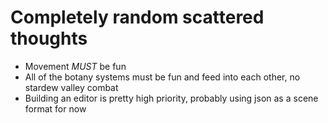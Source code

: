 # Completely random scattered thoughts

* Movement *MUST* be fun
* All of the botany systems must be fun and feed into each other, no stardew valley combat
* Building an editor is pretty high priority, probably using json as a scene format for now

